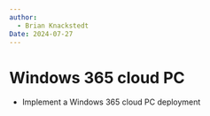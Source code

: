 ```yaml
---
author: 
  - Brian Knackstedt
Date: 2024-07-27
---
```

# Windows 365 cloud PC

- Implement a Windows 365 cloud PC deployment

